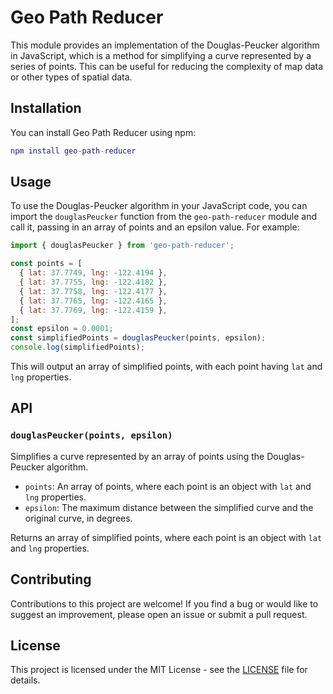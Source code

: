 # Geo Path Reducer

This module provides an implementation of the Douglas-Peucker algorithm in JavaScript, which is a method for simplifying a curve represented by a series of points. This can be useful for reducing the complexity of map data or other types of spatial data.

## Installation

You can install Geo Path Reducer using npm:

```lua
npm install geo-path-reducer
```

## Usage

To use the Douglas-Peucker algorithm in your JavaScript code, you can import the `douglasPeucker` function from the `geo-path-reducer` module and call it, passing in an array of points and an epsilon value. For example:

```javascript
import { douglasPeucker } from 'geo-path-reducer';

const points = [
  { lat: 37.7749, lng: -122.4194 },
  { lat: 37.7755, lng: -122.4182 },
  { lat: 37.7758, lng: -122.4177 },
  { lat: 37.7765, lng: -122.4165 },
  { lat: 37.7769, lng: -122.4159 },
];
const epsilon = 0.0001;
const simplifiedPoints = douglasPeucker(points, epsilon);
console.log(simplifiedPoints);
```

This will output an array of simplified points, with each point having `lat` and `lng` properties.

## API

### `douglasPeucker(points, epsilon)`

Simplifies a curve represented by an array of points using the Douglas-Peucker algorithm.

- `points`: An array of points, where each point is an object with `lat` and `lng` properties.
- `epsilon`: The maximum distance between the simplified curve and the original curve, in degrees.

Returns an array of simplified points, where each point is an object with `lat` and `lng` properties.

## Contributing

Contributions to this project are welcome! If you find a bug or would like to suggest an improvement, please open an issue or submit a pull request.

## License

This project is licensed under the MIT License - see the [LICENSE](LICENSE) file for details.
